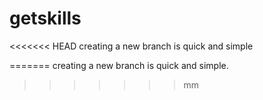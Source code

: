 # getskills
<<<<<<< HEAD
creating a new branch is quick and simple

=======
creating a new branch is quick and simple.
>>>>>>> mm
